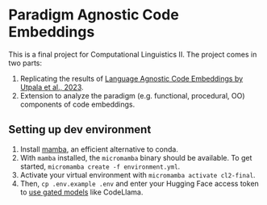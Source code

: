 # Paradigm Agnostic Code Embeddings

This is a final project for Computational Linguistics II. The project comes in two parts:

1. Replicating the results of [Language Agnostic Code Embeddings by Utpala et al., 2023](https://arxiv.org/abs/2310.16803).
2. Extension to analyze the paradigm (e.g. functional, procedural, OO) components of code embeddings.

## Setting up dev environment

1. Install [mamba](https://github.com/mamba-org/mamba), an efficient alternative to conda.
2. With `mamba` installed, the `micromamba` binary should be available. To get started, `micromamba create -f environment.yml`.
3. Activate your virtual environment with `micromamba activate cl2-final`.
4. Then, `cp .env.example .env` and enter your Hugging Face access token to [use gated models](https://huggingface.co/docs/transformers.js/en/guides/private) like CodeLlama.
